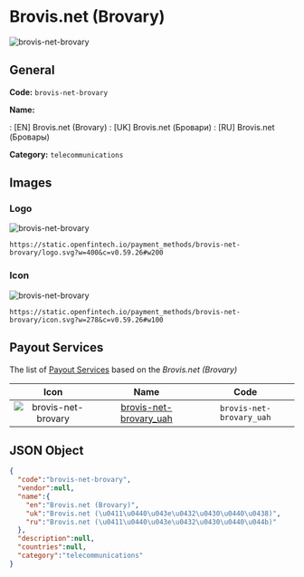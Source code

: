 
# Brovis.net (Brovary) 
![brovis-net-brovary](https://static.openfintech.io/payment_methods/brovis-net-brovary/logo.svg?w=400&c=v0.59.26#w200)  

## General 
**Code:** `brovis-net-brovary` 
 
**Name:** 
 
:	[EN] Brovis.net (Brovary) 
:	[UK] Brovis.net (Бровари) 
:	[RU] Brovis.net (Бровары) 
 
**Category:** `telecommunications` 
 

## Images 

### Logo 
![brovis-net-brovary](https://static.openfintech.io/payment_methods/brovis-net-brovary/logo.svg?w=400&c=v0.59.26#w200)  

```
https://static.openfintech.io/payment_methods/brovis-net-brovary/logo.svg?w=400&c=v0.59.26#w200
```  

### Icon 
![brovis-net-brovary](https://static.openfintech.io/payment_methods/brovis-net-brovary/icon.svg?w=278&c=v0.59.26#w100)  

```
https://static.openfintech.io/payment_methods/brovis-net-brovary/icon.svg?w=278&c=v0.59.26#w100
```  

## Payout Services 
 
The list of [Payout Services](/payout-services/) based on the _Brovis.net (Brovary)_ 

|Icon|Name|Code| 
|:---:|:---:|:---:| 
|![brovis-net-brovary](https://static.openfintech.io/payout_methods/brovis-net-brovary/icon.svg?w=278&c=v0.59.26#w40) |[brovis-net-brovary_uah](/payout-services/brovis-net-brovary_uah/)|`brovis-net-brovary_uah`| 
 

## JSON Object 

```json
{
  "code":"brovis-net-brovary",
  "vendor":null,
  "name":{
    "en":"Brovis.net (Brovary)",
    "uk":"Brovis.net (\u0411\u0440\u043e\u0432\u0430\u0440\u0438)",
    "ru":"Brovis.net (\u0411\u0440\u043e\u0432\u0430\u0440\u044b)"
  },
  "description":null,
  "countries":null,
  "category":"telecommunications"
}
```  
